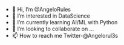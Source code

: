 - 👋 Hi, I’m @AngeloRules
- 👀 I’m interested in DataScience
- 🌱 I’m currently learning AI/ML with Python
- 💞️ I’m looking to collaborate on ...
- 📫 How to reach me Twitter-@Angelorul3s

<!---
AngeloRules/AngeloRules is a ✨ special ✨ repository because its `README.md` (this file) appears on your GitHub profile.
You can click the Preview link to take a look at your changes.
--->
